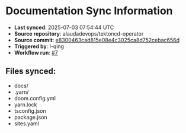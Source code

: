 # Documentation Sync Information

- **Last synced**: 2025-07-03 07:54:44 UTC
- **Source repository**: alaudadevops/tektoncd-operator
- **Source commit**: [e8300463cad815e08e4c3025ca8d752cebac656d](https://github.com/alaudadevops/tektoncd-operator/commit/e8300463cad815e08e4c3025ca8d752cebac656d)
- **Triggered by**: l-qing
- **Workflow run**: [#7](https://github.com/alaudadevops/tektoncd-operator/actions/runs/16044776144)

## Files synced:
- docs/
- .yarn/
- doom.config.yml
- yarn.lock
- tsconfig.json
- package.json
- sites.yaml
